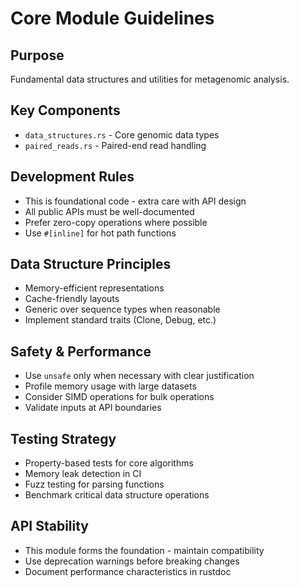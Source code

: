 # Core Module Guidelines

## Purpose
Fundamental data structures and utilities for metagenomic analysis.

## Key Components
- `data_structures.rs` - Core genomic data types
- `paired_reads.rs` - Paired-end read handling

## Development Rules
- This is foundational code - extra care with API design
- All public APIs must be well-documented
- Prefer zero-copy operations where possible
- Use `#[inline]` for hot path functions

## Data Structure Principles
- Memory-efficient representations
- Cache-friendly layouts
- Generic over sequence types when reasonable
- Implement standard traits (Clone, Debug, etc.)

## Safety & Performance
- Use `unsafe` only when necessary with clear justification
- Profile memory usage with large datasets
- Consider SIMD operations for bulk operations
- Validate inputs at API boundaries

## Testing Strategy
- Property-based tests for core algorithms
- Memory leak detection in CI
- Fuzz testing for parsing functions
- Benchmark critical data structure operations

## API Stability
- This module forms the foundation - maintain compatibility
- Use deprecation warnings before breaking changes
- Document performance characteristics in rustdoc